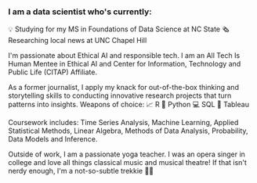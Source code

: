 ### I am a data scientist who's currently: 
💡 Studying for my MS in Foundations of Data Science at NC State
🗞 Researching local news at UNC Chapel Hill

I'm passionate about Ethical AI and responsible tech. I am an All Tech Is Human Mentee in Ethical AI and Center for Information, Technology and Public Life (CITAP) Affiliate.

As a former journalist, I apply my knack for out-of-the-box thinking and storytelling skills to conducting innovative research projects that turn patterns into insights.
Weapons of choice:
📈 R
🐍 Python
💻 SQL
📍 Tableau

Coursework includes: Time Series Analysis, Machine Learning, Applied Statistical Methods, Linear Algebra, Methods of Data Analysis, Probability, Data Models and Inference.

Outside of work, I am a passionate yoga teacher. I was an opera singer in college and love all things classical music and musical theatre! If that isn't nerdy enough, I'm a not-so-subtle trekkie 🖖🏼

<!--
**ecthompsoncodes/ecthompsoncodes** is a ✨ _special_ ✨ repository because its `README.md` (this file) appears on your GitHub profile.

Here are some ideas to get you started:

- 🔭 I’m currently working on ...
- 🌱 I’m currently learning ...
- 👯 I’m looking to collaborate on ...
- 🤔 I’m looking for help with ...
- 💬 Ask me about ...
- 📫 How to reach me: ...
- 😄 Pronouns: ...
- ⚡ Fun fact: ...
-->
